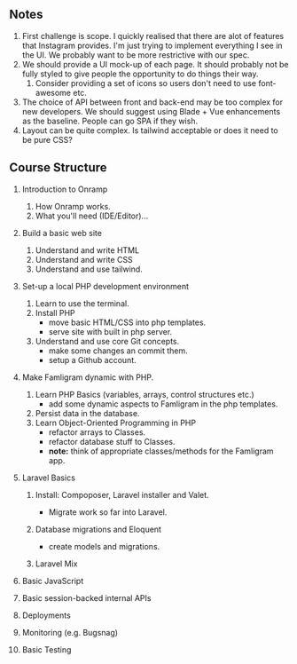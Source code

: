 ## Notes

1. First challenge is scope. I quickly realised that there are alot of features that Instagram provides. I'm just trying to implement everything I see in the UI. We probably want to be more restrictive with our spec.
2. We should provide a UI mock-up of each page. It should probably not be fully styled to give people the opportunity to do things their way.
   1. Consider providing a set of icons so users don't need to use font-awesome etc. 
3. The choice of API between front and back-end may be too complex for new developers. We should suggest using Blade + Vue enhancements as the baseline. People can go SPA if they wish.
4. Layout can be quite complex. Is tailwind acceptable or does it need to be pure CSS?

## Course Structure

1. Introduction to Onramp
    1. How Onramp works.
    1. What you'll need (IDE/Editor)...
1. Build a basic web site
   1. Understand and write HTML
   1. Understand and write CSS
   1. Understand and use tailwind.

1. Set-up a local PHP development environment
    1. Learn to use the terminal.
    1. Install PHP
        - move basic HTML/CSS into php templates.
        - serve site with built in php server.
    1. Understand and use core Git concepts.
        - make some changes an commit them.
        - setup a Github account.
1. Make Famligram dynamic with PHP.
    1. Learn PHP Basics (variables, arrays, control structures etc.)
        - add some dynamic aspects to Famligram in the php templates.
    1. Persist data in the database.
    1. Learn Object-Oriented Programming in PHP
        - refactor arrays to Classes.
        - refactor database stuff to Classes.
        - **note:** think of appropriate classes/methods for the Famligram app.
1. Laravel Basics
    1. Install: Compoposer, Laravel installer and Valet.
        - Migrate work so far into Laravel.

    1.  Database migrations and Eloquent
        - create models and migrations.
    1. Laravel Mix
1. Basic JavaScript
1. Basic session-backed internal APIs
1. Deployments
1. Monitoring (e.g. Bugsnag)
1. Basic Testing

